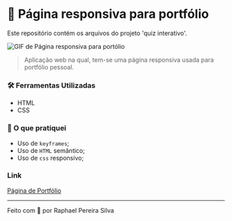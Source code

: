 # 📌 Página responsiva para portfólio

Este repositório contém os arquivos do projeto 'quiz interativo'.

![GIF de Página responsiva para portólio](https://media.giphy.com/media/7xS527oPgSIBUvwE6l/giphy.gif)

> Aplicação web na qual, tem-se uma página responsiva usada para portfólio pessoal.

### 🛠 Ferramentas Utilizadas

- HTML
- CSS

### 📝 O que pratiquei

- Uso de `keyframes`;
- Uso de `HTML` semântico;
- Uso de `css` responsivo;

### Link

[Página de Portfólio](https://github.com/raphaelprsilva/dio-desafio-github/tree/main/05-final-project)

---

Feito com 💚 por Raphael Pereira Silva
